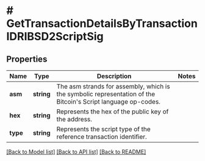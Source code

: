 # # GetTransactionDetailsByTransactionIDRIBSD2ScriptSig

## Properties

Name | Type | Description | Notes
------------ | ------------- | ------------- | -------------
**asm** | **string** | The asm strands for assembly, which is the symbolic representation of the Bitcoin&#39;s Script language op-codes. |
**hex** | **string** | Represents the hex of the public key of the address. |
**type** | **string** | Represents the script type of the reference transaction identifier. |

[[Back to Model list]](../../README.md#models) [[Back to API list]](../../README.md#endpoints) [[Back to README]](../../README.md)
